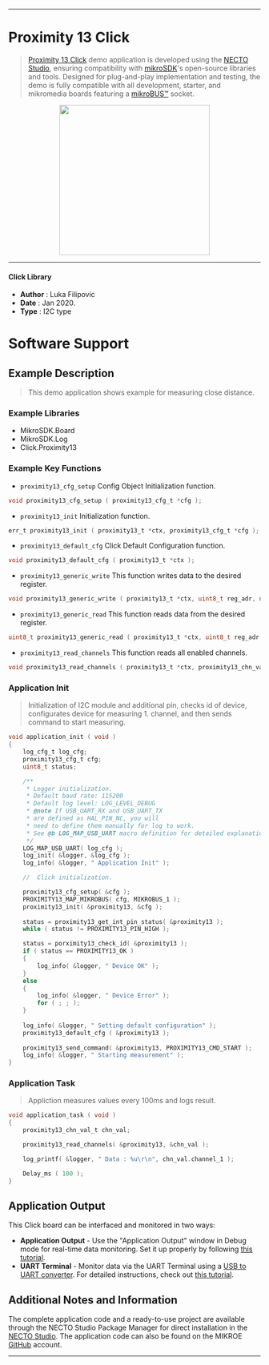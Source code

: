
---
# Proximity 13 Click

> [Proximity 13 Click](https://www.mikroe.com/?pid_product=MIKROE-3991) demo application is developed using
the [NECTO Studio](https://www.mikroe.com/necto), ensuring compatibility with [mikroSDK](https://www.mikroe.com/mikrosdk)'s
open-source libraries and tools. Designed for plug-and-play implementation and testing, the demo is fully compatible with
all development, starter, and mikromedia boards featuring a [mikroBUS&trade;](https://www.mikroe.com/mikrobus) socket.

<p align="center">
  <img src="https://www.mikroe.com/?pid_product=MIKROE-3991&image=1" height=300px>
</p>

---

#### Click Library

- **Author**        : Luka Filipovic
- **Date**          : Jan 2020.
- **Type**          : I2C type

# Software Support

## Example Description

> This demo application shows example for measuring close distance.

### Example Libraries

- MikroSDK.Board
- MikroSDK.Log
- Click.Proximity13

### Example Key Functions

- `proximity13_cfg_setup` Config Object Initialization function. 
```c
void proximity13_cfg_setup ( proximity13_cfg_t *cfg );
``` 
 
- `proximity13_init` Initialization function. 
```c
err_t proximity13_init ( proximity13_t *ctx, proximity13_cfg_t *cfg );
```

- `proximity13_default_cfg` Click Default Configuration function. 
```c
void proximity13_default_cfg ( proximity13_t *ctx );
```

- `proximity13_generic_write` This function writes data to the desired register. 
```c
void proximity13_generic_write ( proximity13_t *ctx, uint8_t reg_adr, uint8_t write_data );
```
 
- `proximity13_generic_read` This function reads data from the desired register. 
```c
uint8_t proximity13_generic_read ( proximity13_t *ctx, uint8_t reg_adr );
```

- `proximity13_read_channels` This function reads all enabled channels. 
```c
void proximity13_read_channels ( proximity13_t *ctx, proximity13_chn_val_t *chn_val );
```

### Application Init

> Initialization of I2C module and additional pin, checks id of device, 
> configurates device for measuring 1. channel,
> and then sends command to start measuring.

```c
void application_init ( void )
{
    log_cfg_t log_cfg;
    proximity13_cfg_t cfg;
    uint8_t status;

    /** 
     * Logger initialization.
     * Default baud rate: 115200
     * Default log level: LOG_LEVEL_DEBUG
     * @note If USB_UART_RX and USB_UART_TX 
     * are defined as HAL_PIN_NC, you will 
     * need to define them manually for log to work. 
     * See @b LOG_MAP_USB_UART macro definition for detailed explanation.
     */
    LOG_MAP_USB_UART( log_cfg );
    log_init( &logger, &log_cfg );
    log_info( &logger, " Application Init" );

    //  Click initialization.

    proximity13_cfg_setup( &cfg );
    PROXIMITY13_MAP_MIKROBUS( cfg, MIKROBUS_1 );
    proximity13_init( &proximity13, &cfg );
    
    status = proximity13_get_int_pin_status( &proximity13 );
    while ( status != PROXIMITY13_PIN_HIGH );

    status = porximity13_check_id( &proximity13 );
    if ( status == PROXIMITY13_OK )
    {
        log_info( &logger, " Device OK" );
    }
    else
    {
        log_info( &logger, " Device Error" );
        for ( ; ; );
    }
    
    log_info( &logger, " Setting default configuration" );
    proximity13_default_cfg ( &proximity13 );
    
    proximity13_send_command( &proximity13, PROXIMITY13_CMD_START );
    log_info( &logger, " Starting measurement" );
}
```

### Application Task

> Appliction measures values every 100ms and logs result.

```c
void application_task ( void )
{
    proximity13_chn_val_t chn_val;

    proximity13_read_channels( &proximity13, &chn_val );

    log_printf( &logger, " Data : %u\r\n", chn_val.channel_1 );

    Delay_ms ( 100 );
}
```

## Application Output

This Click board can be interfaced and monitored in two ways:
- **Application Output** - Use the "Application Output" window in Debug mode for real-time data monitoring.
Set it up properly by following [this tutorial](https://www.youtube.com/watch?v=ta5yyk1Woy4).
- **UART Terminal** - Monitor data via the UART Terminal using
a [USB to UART converter](https://www.mikroe.com/click/interface/usb?interface*=uart,uart). For detailed instructions,
check out [this tutorial](https://help.mikroe.com/necto/v2/Getting%20Started/Tools/UARTTerminalTool).

## Additional Notes and Information

The complete application code and a ready-to-use project are available through the NECTO Studio Package Manager for 
direct installation in the [NECTO Studio](https://www.mikroe.com/necto). The application code can also be found on
the MIKROE [GitHub](https://github.com/MikroElektronika/mikrosdk_click_v2) account.

---
